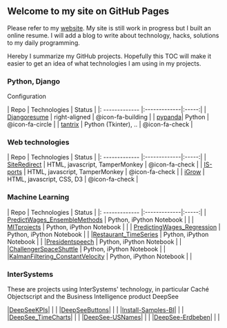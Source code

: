 ## Welcome to my site on GitHub Pages

Please refer to my [website](https://aless80.pythonanywhere.com/). My site is still work in progress but I built an online resume. I will add a blog to write about technology, hacks, solutions to my daily programming. 

Hereby I summarize my GitHub projects. Hopefully this TOC will make it easier to get an idea of what technologies I am using in my projects. 

### Python, Django

<i class="fa fa-gear fa-spin fa-2x" style="color: firebrick"></i> Configuration

| Repo           | Technologies     | Status |
|: ------------- |:-------------|:-----:|
| [Djangoresume](https://github.com/aless80/Djangoresume) | right-aligned | @icon-fa-building |
| [pypanda](https://github.com/aless80/pypanda)| Python      | @icon-fa-circle |
| [tantrix](https://github.com/aless80/tantrix) | Python (Tkinter), .. | @icon-fa-check |


### Web technologies
| Repo           | Technologies     | Status |
|: ------------- |:-------------|:-----:|
| [SiteRedirect](https://github.com/aless80/SiteRedirect) | HTML, javascript, TamperMonkey | @icon-fa-check |
| [IS-ports](https://github.com/aless80/IS-ports) | HTML, javascript, TamperMonkey | @icon-fa-check |
| [iGrow](https://github.com/aless80/iGrow) | HTML, javascript, CSS, D3 | @icon-fa-check |


### Machine Learning

| Repo           | Technologies     | Status |
|: ------------- |:-------------|:-----:|
| [PredictWages_EnsembleMethods](https://github.com/aless80/PredictWages_EnsembleMethods) | Python, iPython Notebook | |
| [MITprojects](https://github.com/aless80/MITprojects) | Python, iPython Notebook | |
| [PredictingWages_Regression](https://github.com/aless80/PredictingWages_Regression) | Python, iPython Notebook | |
|[Restaurant_TimeSeries](https://github.com/aless80/Restaurant_TimeSeries) | Python, iPython Notebook | |
|[Presidentspeech](https://github.com/aless80/Presidentspeech) | Python, iPython Notebook | |
|[ChallengerSpaceShuttle](https://github.com/aless80/ChallengerSpaceShuttle) | Python, iPython Notebook | |
|[KalmanFiltering_ConstantVelocity](https://github.com/aless80/KalmanFiltering_ConstantVelocity) | Python, iPython Notebook | |

### InterSystems
These are projects using InterSystems' technology, in particular Caché Objectscript and the Business Intelligence product DeepSee

|[DeepSeeKPIs](https://github.com/aless80/DeepSeeKPIs)| | |
|[DeepSeeButtons](https://github.com/aless80/DeepSeeButtons)| | |
|[Install-Samples-BI](https://github.com/aless80/Install-Samples-BI)| | |
|[DeepSee_TimeCharts](https://github.com/aless80/DeepSee_TimeCharts)| | |
|[DeepSee-USNames](https://github.com/aless80/DeepSee-USNames)| | |
|[DeepSee-Erdbeben](https://github.com/aless80/DeepSee-Erdbeben)| | |
